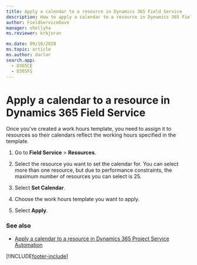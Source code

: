 ```yaml
---
title: Apply a calendar to a resource in Dynamics 365 Field Service
description: How to apply a calendar to a resource in Dynamics 365 Field Service
author: FieldServiceDave
manager: shellyha
ms.reviewer: krbjoran

ms.date: 09/18/2020
ms.topic: article
ms.author: daclar
search.app: 
  - D365CE
  - D365FS
---
```


# Apply a calendar to a resource in Dynamics 365 Field Service

Once you’ve created a work hours template, you need to assign it to resources so their calendars reflect the working hours specified in the template.  
  
1. Go to **Field Service** > **Resources**.  
  
2. Select the resource you want to set the calendar for. You can select more than one resource, but due to performance constraints, the maximum number of resources you can select is 25.  
  
3. Select **Set Calendar**.  
  
4. Choose the work hours template you want to apply.  
  
5. Select **Apply**.  
  
### See also

 - [Apply a calendar to a resource in Dynamics 365 Project Service Automation](/dynamics365/project-operations/psa/apply-calendar-resource)


[!INCLUDE[footer-include](../includes/footer-banner.md)]
